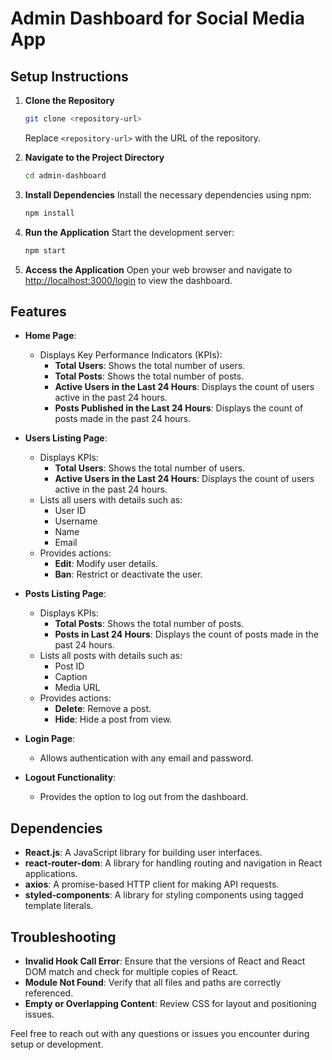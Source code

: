 # Admin Dashboard for Social Media App

## Setup Instructions

1. **Clone the Repository**
   ```bash
   git clone <repository-url>
   ```
   Replace `<repository-url>` with the URL of the repository.

2. **Navigate to the Project Directory**
   ```bash
   cd admin-dashboard
   ```

3. **Install Dependencies**
   Install the necessary dependencies using npm:
   ```bash
   npm install
   ```

4. **Run the Application**
   Start the development server:
   ```bash
   npm start
   ```

5. **Access the Application**
   Open your web browser and navigate to [http://localhost:3000/login](http://localhost:3000/login) to view the dashboard.

## Features

- **Home Page**:
  - Displays Key Performance Indicators (KPIs):
    - **Total Users**: Shows the total number of users.
    - **Total Posts**: Shows the total number of posts.
    - **Active Users in the Last 24 Hours**: Displays the count of users active in the past 24 hours.
    - **Posts Published in the Last 24 Hours**: Displays the count of posts made in the past 24 hours.

- **Users Listing Page**:
  - Displays KPIs:
    - **Total Users**: Shows the total number of users.
    - **Active Users in the Last 24 Hours**: Displays the count of users active in the past 24 hours.
  - Lists all users with details such as:
    - User ID
    - Username
    - Name
    - Email
  - Provides actions:
    - **Edit**: Modify user details.
    - **Ban**: Restrict or deactivate the user.

- **Posts Listing Page**:
  - Displays KPIs:
    - **Total Posts**: Shows the total number of posts.
    - **Posts in Last 24 Hours**: Displays the count of posts made in the past 24 hours.
  - Lists all posts with details such as:
    - Post ID
    - Caption
    - Media URL
  - Provides actions:
    - **Delete**: Remove a post.
    - **Hide**: Hide a post from view.

- **Login Page**:
  - Allows authentication with any email and password.

- **Logout Functionality**:
  - Provides the option to log out from the dashboard.

## Dependencies

- **React.js**: A JavaScript library for building user interfaces.
- **react-router-dom**: A library for handling routing and navigation in React applications.
- **axios**: A promise-based HTTP client for making API requests.
- **styled-components**: A library for styling components using tagged template literals.

## Troubleshooting

- **Invalid Hook Call Error**: Ensure that the versions of React and React DOM match and check for multiple copies of React.
- **Module Not Found**: Verify that all files and paths are correctly referenced.
- **Empty or Overlapping Content**: Review CSS for layout and positioning issues.

Feel free to reach out with any questions or issues you encounter during setup or development.
```
